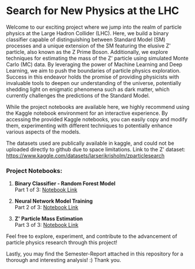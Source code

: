 # Search for New Physics at the LHC

Welcome to our exciting project where we jump into the realm of particle physics at the Large Hadron Collider (LHC). Here, we build a binary classifier capable of distinguishing between Standard Model (SM) processes and a unique extension of the SM featuring the elusive Z' particle, also known as the Z Prime Boson. Additionally, we explore techniques for estimating the mass of the Z' particle using simulated Monte Carlo (MC) data. By leveraging the power of Machine Learning and Deep Learning, we aim to push the boundaries of particle physics exploration. Success in this endeavor holds the promise of providing physicists with invaluable tools to deepen our understanding of the universe, potentially shedding light on enigmatic phenomena such as dark matter, which currently challenges the predictions of the Standard Model.

While the project notebooks are available here, we highly recommend using the Kaggle notebook environment for an interactive experience. By accessing the provided Kaggle notebooks, you can easily copy and modify them, experimenting with different techniques to potentially enhance various aspects of the models. 

The datasets used are publically available in kaggle, and could not be uploaded directly to github due to space limitations.
Link to the Z' dataset: https://www.kaggle.com/datasets/larserikrisholm/zparticlesearch


### Project Notebooks:
1. **Binary Classifier - Random Forest Model**  
   Part 1 of 3: [Notebook Link](https://www.kaggle.com/code/larserikrisholm/search-for-new-physics-at-the-lhc-part-1-3)

2. **Neural Network Model Training**  
   Part 2 of 3: [Notebook Link](https://www.kaggle.com/code/larserikrisholm/search-for-new-physics-at-the-lhc-part-2-3)

3. **Z' Particle Mass Estimation**  
   Part 3 of 3: [Notebook Link](https://www.kaggle.com/code/larserikrisholm/search-for-new-physics-at-the-lhc-part-3-3)

Feel free to explore, experiment, and contribute to the advancement of particle physics research through this project!

Lastly, you may find the Semester-Report attached in this repository for a thorough and interesting analysis! :)
Thank you.

